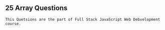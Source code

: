 ## 25 Array Questions


```
This Quetsions are the part of Full Stack JavaScript Web Debvelopment course.

```